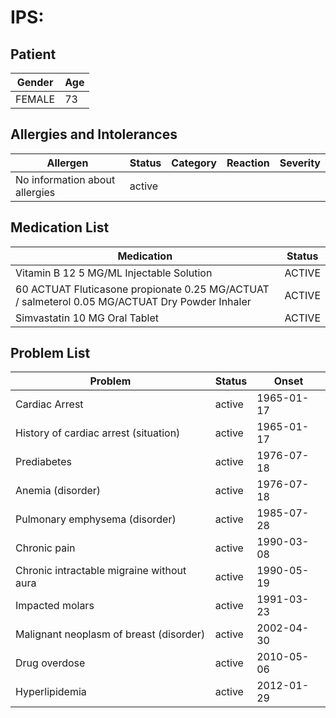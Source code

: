 # IPS:

## Patient

|Gender|Age|
|---|---|
|FEMALE|73|

## Allergies and Intolerances

|Allergen|Status|Category|Reaction|Severity|
|---|---|---|---|---|
|No information about allergies|active||||

## Medication List

|Medication|Status|
|---|---|
|Vitamin B 12 5 MG/ML Injectable Solution|ACTIVE|
|60 ACTUAT Fluticasone propionate 0.25 MG/ACTUAT / salmeterol 0.05 MG/ACTUAT Dry Powder Inhaler|ACTIVE|
|Simvastatin 10 MG Oral Tablet|ACTIVE|

## Problem List

|Problem|Status|Onset|
|---|---|---|
|Cardiac Arrest|active|1965-01-17|
|History of cardiac arrest (situation)|active|1965-01-17|
|Prediabetes|active|1976-07-18|
|Anemia (disorder)|active|1976-07-18|
|Pulmonary emphysema (disorder)|active|1985-07-28|
|Chronic pain|active|1990-03-08|
|Chronic intractable migraine without aura|active|1990-05-19|
|Impacted molars|active|1991-03-23|
|Malignant neoplasm of breast (disorder)|active|2002-04-30|
|Drug overdose|active|2010-05-06|
|Hyperlipidemia|active|2012-01-29|
